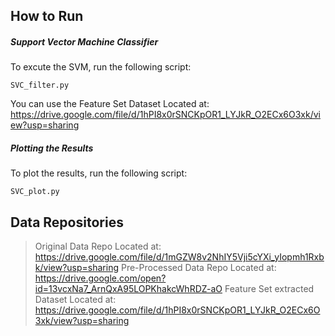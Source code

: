## How to Run 

##### Support Vector Machine Classifier
To excute the SVM, run the following script: 
```
SVC_filter.py
```
You can use the Feature Set Dataset Located at: https://drive.google.com/file/d/1hPI8x0rSNCKpOR1_LYJkR_O2ECx6O3xk/view?usp=sharing

##### Plotting the Results 
To plot the results, run the following script: 
```
SVC_plot.py
```

## Data Repositories 
> Original Data Repo Located at: https://drive.google.com/file/d/1mGZW8v2NhIY5Vji5cYXi_yIopmh1Rxbk/view?usp=sharing
> Pre-Processed Data Repo Located at: https://drive.google.com/open?id=13vcxNa7_ArnQxA95LOPKhakcWhRDZ-aO
> Feature Set extracted Dataset Located at: https://drive.google.com/file/d/1hPI8x0rSNCKpOR1_LYJkR_O2ECx6O3xk/view?usp=sharing

